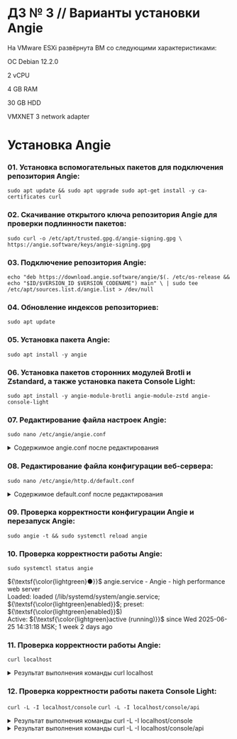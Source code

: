 # ДЗ № 3 // Варианты установки Angie

На VMware ESXi развёрнута ВМ со следующими характеристиками:

ОС Debian 12.2.0

2 vCPU

4 GB RAM

30 GB HDD

VMXNET 3 network adapter

# Установка Angie

### 01. Установка вспомогательных пакетов для подключения репозитория Angie:
   
   `sudo apt update && sudo apt upgrade
   sudo apt-get install -y ca-certificates curl`
   
### 02. Скачивание открытого ключа репозитория Angie для проверки подлинности пакетов:
   
   `sudo curl -o /etc/apt/trusted.gpg.d/angie-signing.gpg \
            https://angie.software/keys/angie-signing.gpg`
   
### 03. Подключение репозитория Angie:
   
   `echo "deb https://download.angie.software/angie/$(. /etc/os-release && echo "$ID/$VERSION_ID $VERSION_CODENAME") main" \
    | sudo tee /etc/apt/sources.list.d/angie.list > /dev/null`

### 04. Обновление индексов репозиториев:

   `sudo apt update`

### 05. Установка пакета Angie:

   `sudo apt install -y angie`

### 06. Установка пакетов сторонних модулей Brotli и Zstandard, а также установка пакета Console Light:

   `sudo apt install -y angie-module-brotli angie-module-zstd angie-console-light`

### 07. Редактирование файла настроек Angie:

   `sudo nano /etc/angie/angie.conf`

<details>

<summary>Содержимое angie.conf после редактирования</summary>

```
user  angie;
worker_processes  auto;
worker_rlimit_nofile 65536;

error_log  /var/log/angie/error.log notice;
pid        /run/angie.pid;

load_module modules/ngx_http_zstd_filter_module.so;
load_module modules/ngx_http_zstd_static_module.so;

load_module modules/ngx_http_brotli_filter_module.so;
load_module modules/ngx_http_brotli_static_module.so;

events {
    worker_connections  65536;
}

http {
    include       /etc/angie/mime.types;
    default_type  application/octet-stream;

    log_format  main  '$remote_addr - $remote_user [$time_local] "$request" '
                      '$status $body_bytes_sent "$http_referer" '
                      '"$http_user_agent" "$http_x_forwarded_for"';

    log_format extended '$remote_addr - $remote_user [$time_local] "$request" '
                        '$status $body_bytes_sent "$http_referer" rt="$request_time" '
                        '"$http_user_agent" "$http_x_forwarded_for" '
                        'h="$host" sn="$server_name" ru="$request_uri" u="$uri" '
                        'ucs="$upstream_cache_status" ua="$upstream_addr" us="$upstream_status" '
                        'uct="$upstream_connect_time" urt="$upstream_response_time"';

    access_log  /var/log/angie/access.log  main;

    sendfile        on;
    #tcp_nopush     on;

    keepalive_timeout  65;

    #gzip  on;

    include /etc/angie/http.d/*.conf;
}

#stream {
#    include /etc/angie/stream.d/*.conf;
#}
```

</details>

### 08. Редактирование файла конфигурации веб-сервера:

   `sudo nano /etc/angie/http.d/default.conf`

<details>

<summary>Содержимое default.conf после редактирования</summary>

```
server {
    listen       80;
    server_name  daleedalee.ru www.daleedalee.ru localhost;

    #access_log  /var/log/angie/host.access.log  main;

    location / {
        root   /usr/share/angie/html;
        index  index.html index.htm;
    }

    location /status/ {
        api     /status/;
        allow   127.0.0.1;
        deny    all;
    }

    location /console/ {
        # define list of trusted hosts or networks
        allow 127.0.0.1;
        # allow 192.168.0.0/16;
        # allow 10.0.0.0/8;
        deny all;

        auto_redirect on;

        alias /usr/share/angie-console-light/html/;
        index index.html;

        location /console/api/ {
            api /status/;
        }

        # uncomment below lines to enable writable API
        # location /console/api/config/ {
        #     api /config/;
        # }
    }

    #error_page  404              /404.html;

    # redirect server error pages to the static page /50x.html
    #
    error_page   500 502 503 504  /50x.html;
    location = /50x.html {
        root   /usr/share/angie/html;
    }

    # proxy the PHP scripts to Apache listening on 127.0.0.1:80
    #
    #location ~ \.php$ {
    #    proxy_pass   http://127.0.0.1;
    #}

    # pass the PHP scripts to FastCGI server listening on 127.0.0.1:9000
    #
    #location ~ \.php$ {
    #    root           html;
    #    fastcgi_pass   127.0.0.1:9000;
    #    fastcgi_index  index.php;
    #    fastcgi_param  SCRIPT_FILENAME  /scripts$fastcgi_script_name;
    #    include        fastcgi_params;
    #}

    # deny access to .htaccess files, if Apache's document root
    # concurs with angie's one
    #
    #location ~ /\.ht {
    #    deny  all;
    #}
}
```

</details>

### 09. Проверка корректности конфигурации Angie и перезапуск Angie:

   `sudo angie -t && sudo systemctl reload angie`

### 10. Проверка корректности работы Angie:

   `sudo systemctl status angie`

${\textsf{\color{lightgreen}●}}$ angie.service - Angie - high performance web server</br>
     Loaded: loaded (/lib/systemd/system/angie.service; ${\textsf{\color{lightgreen}enabled}}$; preset: ${\textsf{\color{lightgreen}enabled}}$)</br>
     Active: ${\textsf{\color{lightgreen}active (running)}}$ since Wed 2025-06-25 14:31:18 MSK; 1 week 2 days ago

### 11. Проверка корректности работы Angie:

   `curl localhost`

<details>

<summary>Результат выполнения команды curl localhost</summary>

```
<!DOCTYPE html>
<html>
<head>
<title>Welcome to Angie!</title>
<style>
html { color-scheme: light dark; }
body { width: 35em; margin: 0 auto;
font-family: Tahoma, Verdana, Arial, sans-serif; }
</style>
</head>
<body>
<h1>Welcome to Angie!</h1>
<p>If you see this page, the Angie web server is successfully installed and
working. Further configuration is required.</p>

<p>For online documentation and support please refer to
<a href="https://en.angie.software/">angie.software</a>.</p>

<p><em>Thank you for using Angie.</em></p>
</body>
</html>
```

</details>

### 12. Проверка корректности работы пакета Console Light:

   `curl -L -I localhost/console`
   `curl -L -I localhost/console/api`

<details>

<summary>Результат выполнения команды curl -L -I localhost/console</summary>

```
HTTP/1.1 301 Moved Permanently
Server: Angie/1.9.1
Date: Tue, 08 Jul 2025 11:27:32 GMT
Content-Type: text/html
Content-Length: 168
Location: http://localhost/console/
Connection: keep-alive

HTTP/1.1 200 OK
Server: Angie/1.9.1
Date: Tue, 08 Jul 2025 11:27:32 GMT
Content-Type: text/html
Content-Length: 421448
Last-Modified: Mon, 07 Apr 2025 12:14:07 GMT
Connection: keep-alive
ETag: "67f3c18f-66e48"
Accept-Ranges: bytes
```

</details>

<details>

<summary>Результат выполнения команды curl -L -I localhost/console/api</summary>

```
HTTP/1.1 301 Moved Permanently
Server: Angie/1.9.1
Date: Tue, 08 Jul 2025 11:31:12 GMT
Content-Type: text/html
Content-Length: 168
Location: http://localhost/console/api/
Connection: keep-alive

HTTP/1.1 200 OK
Server: Angie/1.9.1
Date: Tue, 08 Jul 2025 11:31:12 GMT
Content-Type: application/json
Content-Length: 402
Connection: keep-alive
Expires: Thu, 01 Jan 1970 00:00:01 GMT
Cache-Control: no-cache
```

</details>
